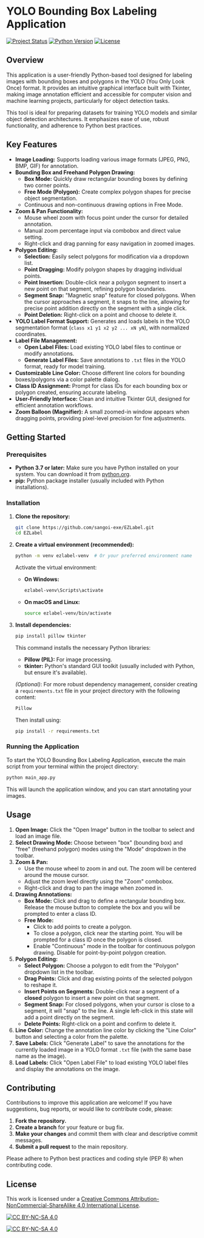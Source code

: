 # YOLO Bounding Box Labeling Application

[![Project Status](https://img.shields.io/badge/Status-Active-brightgreen.svg)](https://github.com/sangoi-exe/EZLabel)
[![Python Version](https://img.shields.io/badge/Python-3.7+-blue.svg)](https://www.python.org/)
[![License](https://img.shields.io/badge/License-CC%20BY--NC--SA%204.0-lightgrey.svg)](LICENSE)

## Overview

This application is a user-friendly Python-based tool designed for labeling images with bounding boxes and polygons in the YOLO (You Only Look Once) format. It provides an intuitive graphical interface built with Tkinter, making image annotation efficient and accessible for computer vision and machine learning projects, particularly for object detection tasks.

This tool is ideal for preparing datasets for training YOLO models and similar object detection architectures. It emphasizes ease of use, robust functionality, and adherence to Python best practices.

## Key Features

- **Image Loading:** Supports loading various image formats (JPEG, PNG, BMP, GIF) for annotation.
- **Bounding Box and Freehand Polygon Drawing:**
  - **Box Mode:** Quickly draw rectangular bounding boxes by defining two corner points.
  - **Free Mode (Polygon):** Create complex polygon shapes for precise object segmentation.
  - Continuous and non-continuous drawing options in Free Mode.
- **Zoom & Pan Functionality:**
  - Mouse wheel zoom with focus point under the cursor for detailed annotation.
  - Manual zoom percentage input via combobox and direct value setting.
  - Right-click and drag panning for easy navigation in zoomed images.
- **Polygon Editing:**
  - **Selection:** Easily select polygons for modification via a dropdown list.
  - **Point Dragging:** Modify polygon shapes by dragging individual points.
  - **Point Insertion:** Double-click near a polygon segment to insert a new point on that segment, refining polygon boundaries.
  - **Segment Snap:** "Magnetic snap" feature for closed polygons. When the cursor approaches a segment, it snaps to the line, allowing for precise point addition directly on the segment with a single click.
  - **Point Deletion:** Right-click on a point and choose to delete it.
- **YOLO Label Format Support:** Generates and loads labels in the YOLO segmentation format (`class x1 y1 x2 y2 ... xN yN`), with normalized coordinates.
- **Label File Management:**
  - **Open Label Files:** Load existing YOLO label files to continue or modify annotations.
  - **Generate Label Files:** Save annotations to `.txt` files in the YOLO format, ready for model training.
- **Customizable Line Color:** Choose different line colors for bounding boxes/polygons via a color palette dialog.
- **Class ID Assignment:** Prompt for class IDs for each bounding box or polygon created, ensuring accurate labeling.
- **User-Friendly Interface:** Clean and intuitive Tkinter GUI, designed for efficient annotation workflows.
- **Zoom Balloon (Magnifier):** A small zoomed-in window appears when dragging points, providing pixel-level precision for fine adjustments.

## Getting Started

### Prerequisites

- **Python 3.7 or later:** Make sure you have Python installed on your system. You can download it from [python.org](https://www.python.org/).
- **pip:** Python package installer (usually included with Python installations).

### Installation

1.  **Clone the repository:**

    ```bash
    git clone https://github.com/sangoi-exe/EZLabel.git
    cd EZLabel
    ```

2.  **Create a virtual environment (recommended):**

    ```bash
    python -m venv ezlabel-venv  # Or your preferred environment name
    ```

    Activate the virtual environment:

    - **On Windows:**
      ```bash
      ezlabel-venv\Scripts\activate
      ```
    - **On macOS and Linux:**
      ```bash
      source ezlabel-venv/bin/activate
      ```

3.  **Install dependencies:**

    ```bash
    pip install pillow tkinter
    ```

    This command installs the necessary Python libraries:

    - **Pillow (PIL):** For image processing.
    - **tkinter:** Python's standard GUI toolkit (usually included with Python, but ensure it's available).

    _(Optional)_: For more robust dependency management, consider creating a `requirements.txt` file in your project directory with the following content:

    ```txt
    Pillow
    ```

    Then install using:

    ```bash
    pip install -r requirements.txt
    ```

### Running the Application

To start the YOLO Bounding Box Labeling Application, execute the main script from your terminal within the project directory:

```bash
python main_app.py
```

This will launch the application window, and you can start annotating your images.

## Usage

1.  **Open Image:** Click the "Open Image" button in the toolbar to select and load an image file.
2.  **Select Drawing Mode:** Choose between "box" (bounding box) and "free" (freehand polygon) modes using the "Mode" dropdown in the toolbar.
3.  **Zoom & Pan:**
    - Use the mouse wheel to zoom in and out. The zoom will be centered around the mouse cursor.
    - Adjust the zoom level directly using the "Zoom" combobox.
    - Right-click and drag to pan the image when zoomed in.
4.  **Drawing Annotations:**
    - **Box Mode:** Click and drag to define a rectangular bounding box. Release the mouse button to complete the box and you will be prompted to enter a class ID.
    - **Free Mode:**
      - Click to add points to create a polygon.
      - To close a polygon, click near the starting point. You will be prompted for a class ID once the polygon is closed.
      - Enable "Continuous" mode in the toolbar for continuous polygon drawing. Disable for point-by-point polygon creation.
5.  **Polygon Editing:**
    - **Select Polygon:** Choose a polygon to edit from the "Polygon" dropdown list in the toolbar.
    - **Drag Points:** Click and drag existing points of the selected polygon to reshape it.
    - **Insert Points on Segments:** Double-click near a segment of a **closed** polygon to insert a new point on that segment.
    - **Segment Snap:** For closed polygons, when your cursor is close to a segment, it will "snap" to the line. A single left-click in this state will add a point directly on the segment.
    - **Delete Points:** Right-click on a point and confirm to delete it.
6.  **Line Color:** Change the annotation line color by clicking the "Line Color" button and selecting a color from the palette.
7.  **Save Labels:** Click "Generate Label" to save the annotations for the currently loaded image in a YOLO format `.txt` file (with the same base name as the image).
8.  **Load Labels:** Click "Open Label File" to load existing YOLO label files and display the annotations on the image.

## Contributing

Contributions to improve this application are welcome! If you have suggestions, bug reports, or would like to contribute code, please:

1.  **Fork the repository.**
2.  **Create a branch** for your feature or bug fix.
3.  **Make your changes** and commit them with clear and descriptive commit messages.
4.  **Submit a pull request** to the main repository.

Please adhere to Python best practices and coding style (PEP 8) when contributing code.

## License

This work is licensed under a [Creative Commons Attribution-NonCommercial-ShareAlike 4.0 International License][cc-by-nc-sa].

[![CC BY-NC-SA 4.0][cc-by-nc-sa-shield]][cc-by-nc-sa]

[![CC BY-NC-SA 4.0][cc-by-nc-sa-image]][cc-by-nc-sa]

[cc-by-nc-sa]: http://creativecommons.org/licenses/by-nc-sa/4.0/
[cc-by-nc-sa-image]: https://licensebuttons.net/l/by-nc-sa/4.0/88x31.png
[cc-by-nc-sa-shield]: https://img.shields.io/badge/License-CC%20BY--NC--SA%204.0-lightgrey.svg
